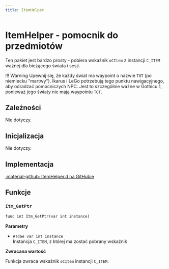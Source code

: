 ```yaml
---
title: ItemHelper
---
```

# ItemHelper - pomocnik do przedmiotów
Ten pakiet jest bardzo prosty - pobiera wskaźnik `oCItem` z instancji `C_ITEM` ważnej dla bieżącego świata i sesji.

!!! Warning
    Upewnij się, że każdy świat ma waypoint o nazwie `TOT` (po niemiecku "martwy"). Ikarus i LeGo potrzebują tego punktu nawigacyjnego, aby odradzać pomocniczych NPC.
    Jest to szczególnie ważne w Gothicu 1, ponieważ jego światy nie mają waypointu `TOT`.

## Zależności
Nie dotyczy.

## Inicjalizacja
Nie dotyczy.

## Implementacja
[:material-github: ItemHelper.d na GitHubie](https://github.com/Lehona/LeGo/blob/dev/ItemHelper.d)

## Funkcje

### `Itm_GetPtr`
```dae
func int Itm_GetPtr(var int instance)
```
**Parametry**

- `#!dae var int instance`  
    Instancja `C_ITEM`, z której ma zostać pobrany wskaźnik

**Zwracana wartość**

Funkcja zwraca wskaźnik `oCItem` instancji `C_ITEM`.
